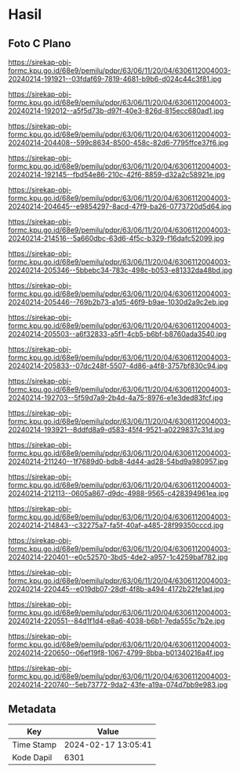 # Hasil

## Foto C Plano

https://sirekap-obj-formc.kpu.go.id/68e9/pemilu/pdpr/63/06/11/20/04/6306112004003-20240214-191921--03fdaf69-7819-4681-b9b6-d024c44c3f81.jpg

https://sirekap-obj-formc.kpu.go.id/68e9/pemilu/pdpr/63/06/11/20/04/6306112004003-20240214-192012--a5f5d73b-d97f-40e3-826d-815ecc680ad1.jpg

https://sirekap-obj-formc.kpu.go.id/68e9/pemilu/pdpr/63/06/11/20/04/6306112004003-20240214-204408--599c8634-8500-458c-82d6-7795ffce37f6.jpg

https://sirekap-obj-formc.kpu.go.id/68e9/pemilu/pdpr/63/06/11/20/04/6306112004003-20240214-192145--fbd54e86-210c-42f6-8859-d32a2c58921e.jpg

https://sirekap-obj-formc.kpu.go.id/68e9/pemilu/pdpr/63/06/11/20/04/6306112004003-20240214-204645--e9854297-8acd-47f9-ba26-0773720d5d64.jpg

https://sirekap-obj-formc.kpu.go.id/68e9/pemilu/pdpr/63/06/11/20/04/6306112004003-20240214-214516--5a660dbc-63d6-4f5c-b329-f16dafc52099.jpg

https://sirekap-obj-formc.kpu.go.id/68e9/pemilu/pdpr/63/06/11/20/04/6306112004003-20240214-205346--5bbebc34-783c-498c-b053-e81332da48bd.jpg

https://sirekap-obj-formc.kpu.go.id/68e9/pemilu/pdpr/63/06/11/20/04/6306112004003-20240214-205446--769b2b73-a1d5-46f9-b9ae-1030d2a9c2eb.jpg

https://sirekap-obj-formc.kpu.go.id/68e9/pemilu/pdpr/63/06/11/20/04/6306112004003-20240214-205503--a6f32833-a5f1-4cb5-b6bf-b8760ada3540.jpg

https://sirekap-obj-formc.kpu.go.id/68e9/pemilu/pdpr/63/06/11/20/04/6306112004003-20240214-205833--07dc248f-5507-4d86-a4f8-3757bf830c94.jpg

https://sirekap-obj-formc.kpu.go.id/68e9/pemilu/pdpr/63/06/11/20/04/6306112004003-20240214-192703--5f59d7a9-2b4d-4a75-8976-e1e3ded83fcf.jpg

https://sirekap-obj-formc.kpu.go.id/68e9/pemilu/pdpr/63/06/11/20/04/6306112004003-20240214-193921--8ddfd8a9-d583-45f4-9521-a0229837c31d.jpg

https://sirekap-obj-formc.kpu.go.id/68e9/pemilu/pdpr/63/06/11/20/04/6306112004003-20240214-211240--1f7689d0-bdb8-4d44-ad28-54bd9a980957.jpg

https://sirekap-obj-formc.kpu.go.id/68e9/pemilu/pdpr/63/06/11/20/04/6306112004003-20240214-212113--0605a867-d9dc-4988-9565-c428394961ea.jpg

https://sirekap-obj-formc.kpu.go.id/68e9/pemilu/pdpr/63/06/11/20/04/6306112004003-20240214-214843--c32275a7-fa5f-40af-a485-28f99350cccd.jpg

https://sirekap-obj-formc.kpu.go.id/68e9/pemilu/pdpr/63/06/11/20/04/6306112004003-20240214-220401--e0c52570-3bd5-4de2-a957-1c4259baf782.jpg

https://sirekap-obj-formc.kpu.go.id/68e9/pemilu/pdpr/63/06/11/20/04/6306112004003-20240214-220445--e019db07-28df-4f8b-a494-4172b22fe1ad.jpg

https://sirekap-obj-formc.kpu.go.id/68e9/pemilu/pdpr/63/06/11/20/04/6306112004003-20240214-220551--84d1f1d4-e8a6-4038-b6b1-7eda555c7b2e.jpg

https://sirekap-obj-formc.kpu.go.id/68e9/pemilu/pdpr/63/06/11/20/04/6306112004003-20240214-220650--06ef19f8-1067-4799-8bba-b01340216a4f.jpg

https://sirekap-obj-formc.kpu.go.id/68e9/pemilu/pdpr/63/06/11/20/04/6306112004003-20240214-220740--5eb73772-9da2-43fe-a19a-074d7bb9e983.jpg


## Metadata

| Key        | Value               |
| ---------- | ------------------- |
| Time Stamp | 2024-02-17 13:05:41 |
| Kode Dapil | 6301                |



